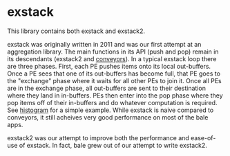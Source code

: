 # exstack

This library contains both exstack and exstack2.

exstack was originally written in 2011 and was our first attempt at an
aggregation library. The main functions in its API (push and pop)
remain in its descendants (exstack2 and
[conveyors](../convey/README.md)). In a typical exstack loop there are
three phases. First, each PE pushes items onto its local
out-buffers. Once a PE sees that one of its out-buffers has become
full, that PE goes to the "exchange" phase where it waits for all
other PEs to join it. Once all PEs are in the exchange phase, all
out-buffers are sent to their destination where they land in
in-buffers. PEs then enter into the pop phase where they pop items off
of their in-buffers and do whatever computation is required. See
[histogram](../apps/histo_src/README.md) for a simple example. While
exstack is naive compared to conveyors, it still acheives very good
performance on most of the bale apps.

exstack2 was our attempt to improve both the performance and
ease-of-use of exstack. In fact, bale grew out of our attempt to write
exstack2.
